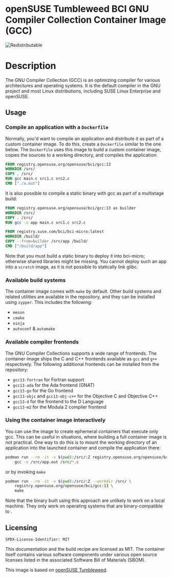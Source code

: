 # openSUSE Tumbleweed BCI GNU Compiler Collection Container Image (GCC)
![Redistributable](https://img.shields.io/badge/Redistributable-Yes-green)


# Description
The GNU Compiler Collection (GCC) is an optimizing compiler for various
architectures and operating systems. It is the default compiler in the GNU
project and most Linux distributions, including SUSE Linux Enterprise and
openSUSE.


## Usage

### Compile an application with a `Dockerfile`

Normally, you'd want to compile an application and distribute it as part of a
custom container image. To do this, create a `Dockerfile` similar to the one
below. The `Dockerfile` uses this image to build a custom container image,
copies the sources to a working directory, and compiles the application:

```Dockerfile
FROM registry.opensuse.org/opensuse/bci/gcc:13
WORKDIR /src/
COPY . /src/
RUN gcc main.c src1.c src2.c
CMD ["./a.out"]
```

It is also possible to compile a static binary with gcc as part of a multistage
build:

```Dockerfile
FROM registry.opensuse.org/opensuse/bci/gcc:13 as builder
WORKDIR /src/
COPY . /src/
RUN gcc -o app main.c src1.c src2.c

FROM registry.suse.com/bci/bci-micro:latest
WORKDIR /build/
COPY --from=builder /src/app /build/
CMD ["/build/app"]
```

Note that you must build a static binary to deploy it into bci-micro; otherwise
shared libraries might be missing. You cannot deploy such an app into a
`scratch` image, as it is not possible to statically link glibc.


### Available build systems

The container image comes with `make` by default. Other build systems and
related utilities are available in the repository, and they can be installed
using `zypper`. This includes the following:
- `meson`
- `cmake`
- `ninja`
- `autoconf` & `automake`


### Available compiler frontends

The GNU Compiler Collections supports a wide range of frontends. The container
image ships the C and C++ frontends available as `gcc` and `g++`
respectively. The following additional frontends can be installed from the
repository:
- `gcc13-fortran` for Fortran support
- `gcc13-ada` for the Ada frontend (GNAT)
- `gcc13-go` for the Go frontend
- `gcc13-objc` and `gcc13-obj-c++` for the Objective C and Objective C++
- `gcc13-d` for the frontend to the D Language
- `gcc13-m2` for the Modula 2 compiler frontend


### Using the container image interactively

You can use the image to create ephemeral containers that execute only gcc. This
can be useful in situations, where building a full container image is not
practical. One way to do this is to mount the working directory of an
application into the launched container and compile the application there:

```bash
podman run --rm -it -v $(pwd):/src/:Z registry.opensuse.org/opensuse/bci/gcc:13 \
    gcc -o /src/app.out /src/*.c
```
or by invoking `make`
```bash
podman run --rm -it -v $(pwd):/src/:Z --workdir /src/ \
    registry.opensuse.org/opensuse/bci/gcc:13 \
    make
```

Note that the binary built using this approach are unlikely to work on a local
machine. They only work on operating systems that are binary-compatible to
.

## Licensing

`SPDX-License-Identifier: MIT`

This documentation and the build recipe are licensed as MIT.
The container itself contains various software components under various open source licenses listed in the associated
Software Bill of Materials (SBOM).

This image is based on [openSUSE Tumbleweed](https://get.opensuse.org/tumbleweed/).
